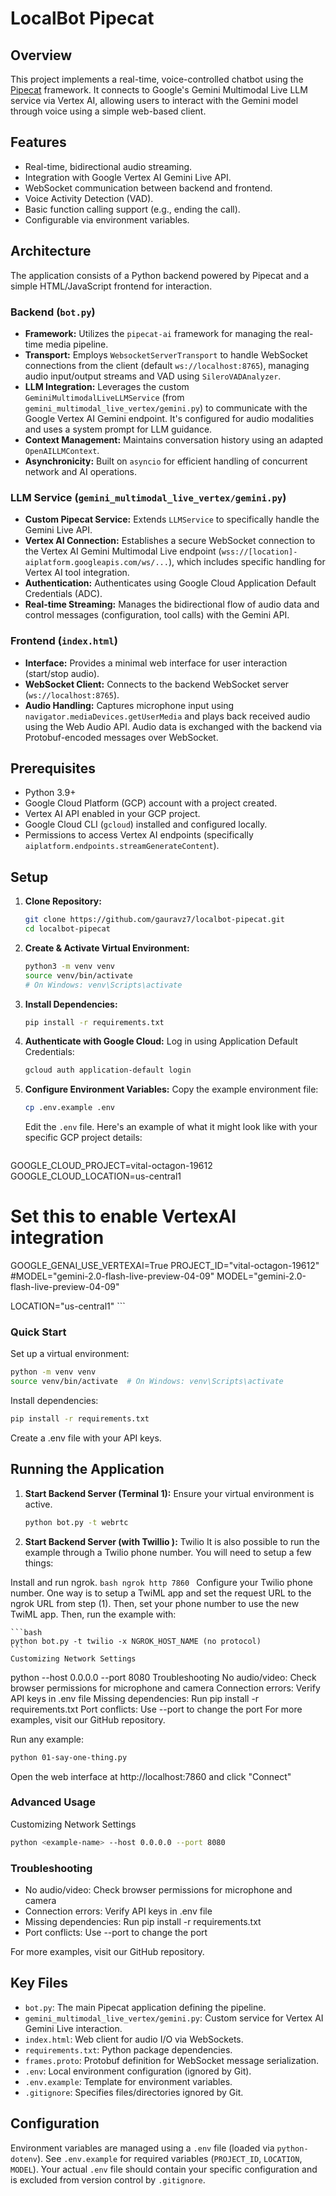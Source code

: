 # LocalBot Pipecat

## Overview

This project implements a real-time, voice-controlled chatbot using the [Pipecat](https://github.com/pipecat-ai/pipecat-python) framework. It connects to Google's Gemini Multimodal Live LLM service via Vertex AI, allowing users to interact with the Gemini model through voice using a simple web-based client.

## Features

*   Real-time, bidirectional audio streaming.
*   Integration with Google Vertex AI Gemini Live API.
*   WebSocket communication between backend and frontend.
*   Voice Activity Detection (VAD).
*   Basic function calling support (e.g., ending the call).
*   Configurable via environment variables.

## Architecture

The application consists of a Python backend powered by Pipecat and a simple HTML/JavaScript frontend for interaction.

### Backend (`bot.py`)

*   **Framework:** Utilizes the `pipecat-ai` framework for managing the real-time media pipeline.
*   **Transport:** Employs `WebsocketServerTransport` to handle WebSocket connections from the client (default `ws://localhost:8765`), managing audio input/output streams and VAD using `SileroVADAnalyzer`.
*   **LLM Integration:** Leverages the custom `GeminiMultimodalLiveLLMService` (from `gemini_multimodal_live_vertex/gemini.py`) to communicate with the Google Vertex AI Gemini endpoint. It's configured for audio modalities and uses a system prompt for LLM guidance.
*   **Context Management:** Maintains conversation history using an adapted `OpenAILLMContext`.
*   **Asynchronicity:** Built on `asyncio` for efficient handling of concurrent network and AI operations.

### LLM Service (`gemini_multimodal_live_vertex/gemini.py`)

*   **Custom Pipecat Service:** Extends `LLMService` to specifically handle the Gemini Live API.
*   **Vertex AI Connection:** Establishes a secure WebSocket connection to the Vertex AI Gemini Multimodal Live endpoint (`wss://[location]-aiplatform.googleapis.com/ws/...`), which includes specific handling for Vertex AI tool integration.
*   **Authentication:** Authenticates using Google Cloud Application Default Credentials (ADC).
*   **Real-time Streaming:** Manages the bidirectional flow of audio data and control messages (configuration, tool calls) with the Gemini API.

### Frontend (`index.html`)

*   **Interface:** Provides a minimal web interface for user interaction (start/stop audio).
*   **WebSocket Client:** Connects to the backend WebSocket server (`ws://localhost:8765`).
*   **Audio Handling:** Captures microphone input using `navigator.mediaDevices.getUserMedia` and plays back received audio using the Web Audio API. Audio data is exchanged with the backend via Protobuf-encoded messages over WebSocket.

## Prerequisites

*   Python 3.9+
*   Google Cloud Platform (GCP) account with a project created.
*   Vertex AI API enabled in your GCP project.
*   Google Cloud CLI (`gcloud`) installed and configured locally.
*   Permissions to access Vertex AI endpoints (specifically `aiplatform.endpoints.streamGenerateContent`).

## Setup

1.  **Clone Repository:**
    ```bash
    git clone https://github.com/gauravz7/localbot-pipecat.git
    cd localbot-pipecat
    ```
2.  **Create & Activate Virtual Environment:**
    ```bash
    python3 -m venv venv
    source venv/bin/activate
    # On Windows: venv\Scripts\activate
    ```
3.  **Install Dependencies:**
    ```bash
    pip install -r requirements.txt
    ```
4.  **Authenticate with Google Cloud:**
    Log in using Application Default Credentials:
    ```bash
    gcloud auth application-default login
    ```
5.  **Configure Environment Variables:**
    Copy the example environment file:
    ```bash
    cp .env.example .env
    ```
    Edit the `.env` file. Here's an example of what it might look like with your specific GCP project details:
    ```dotenv
GOOGLE_CLOUD_PROJECT=vital-octagon-19612
GOOGLE_CLOUD_LOCATION=us-central1
# Set this to enable VertexAI integration
GOOGLE_GENAI_USE_VERTEXAI=True
PROJECT_ID="vital-octagon-19612"
#MODEL="gemini-2.0-flash-live-preview-04-09"
MODEL="gemini-2.0-flash-live-preview-04-09"

LOCATION="us-central1"
    ```

### Quick Start
Set up a virtual environment:
```bash
python -m venv venv
source venv/bin/activate  # On Windows: venv\Scripts\activate
```
Install dependencies:
```bash
pip install -r requirements.txt
```
Create a .env file with your API keys.

## Running the Application

1.  **Start Backend Server (Terminal 1):**
    Ensure your virtual environment is active.
    ```bash
    python bot.py -t webrtc 
    ```

2.  **Start Backend Server (with Twillio ):** Twilio
It is also possible to run the example through a Twilio phone number. You will need to setup a few things:

Install and run ngrok.
    ```bash
    ngrok http 7860
    ```
    Configure your Twilio phone number. One way is to setup a TwiML app and set the request URL to the ngrok URL from step (1). Then, set your phone number to use the new TwiML app. Then, run the example with:

    ```bash
    python bot.py -t twilio -x NGROK_HOST_NAME (no protocol)
    ```
    Customizing Network Settings

python <example-name> --host 0.0.0.0 --port 8080
Troubleshooting
No audio/video: Check browser permissions for microphone and camera
Connection errors: Verify API keys in .env file
Missing dependencies: Run pip install -r requirements.txt
Port conflicts: Use --port to change the port
For more examples, visit our GitHub repository.



Run any example:
```bash
python 01-say-one-thing.py
```
Open the web interface at http://localhost:7860 and click "Connect"


### Advanced Usage
Customizing Network Settings
```bash
python <example-name> --host 0.0.0.0 --port 8080
```

### Troubleshooting
*   No audio/video: Check browser permissions for microphone and camera
*   Connection errors: Verify API keys in .env file
*   Missing dependencies: Run pip install -r requirements.txt
*   Port conflicts: Use --port to change the port

For more examples, visit our GitHub repository.

## Key Files

*   `bot.py`: The main Pipecat application defining the pipeline.
*   `gemini_multimodal_live_vertex/gemini.py`: Custom service for Vertex AI Gemini Live interaction.
*   `index.html`: Web client for audio I/O via WebSockets.
*   `requirements.txt`: Python package dependencies.
*   `frames.proto`: Protobuf definition for WebSocket message serialization.
*   `.env`: Local environment configuration (ignored by Git).
*   `.env.example`: Template for environment variables.
*   `.gitignore`: Specifies files/directories ignored by Git.

## Configuration

Environment variables are managed using a `.env` file (loaded via `python-dotenv`). See `.env.example` for required variables (`PROJECT_ID`, `LOCATION`, `MODEL`). Your actual `.env` file should contain your specific configuration and is excluded from version control by `.gitignore`.
